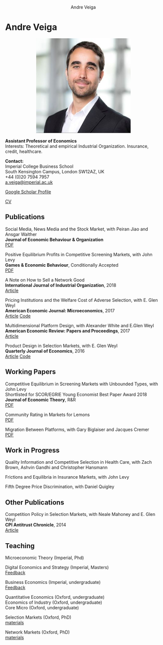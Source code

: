 
<p style="text-align: center;"> 
Andre Veiga
 </p> 


# Andre Veiga

<p align="center">
  <img src="website_photo.jpeg" />
</p>

**Assistant Professor of Economics** <br/> 
Interests: Theoretical and empirical Industrial Organization. Insurance, credit, healthcare.

**Contact:**  <br/>
Imperial College Business School  <br/>
South Kensington Campus, London SW12AZ, UK <br/>
+44 (0)20 7594 7957 <br/>
a.veiga@imperial.ac.uk <br/>

[Google Scholar Profile](https://scholar.google.com/citations?user=C-gmx8QAAAAJ&hl=en)

[CV](https://www.dropbox.com/s/dbcryohnz4sh8r1/Veiga_CV.pdf?dl=0)





## Publications

Social Media, News Media and the Stock Market, with Peiran Jiao and Ansgar Walther <br/>
**Journal of Economic Behaviour & Organization** <br/>
[PDF](https://www.dropbox.com/s/kq9od6e30tjed9z/Buzz.pdf?dl=0)

Positive Equilibrium Profits in Competitive Screening Markets, with John Levy <br/>
**Games & Economic Behaviour**, Conditionally Accepted <br/>
[PDF](https://www.dropbox.com/s/6119jiimf31yax4/comp_profits.pdf?dl=0)

A Note on How to Sell a Network Good <br/>
**International Journal of Industrial Organization**, 2018 <br/>
[Article](https://www.sciencedirect.com/science/article/pii/S0167718718300195)

Pricing Institutions and the Welfare Cost of Adverse Selection, with E. Glen Weyl <br/>
**American Economic Journal: Microeconomics**, 2017 <br/>
[Article](https://www.aeaweb.org/articles?id=10.1257/mic.20150295) [Code](https://www.dropbox.com/s/m7zeg4cqwpxd669/AEJ2017_code.zip?dl=0)

Multidimensional Platform Design, with Alexander White and E.Glen Weyl <br/>
**American Economic Review: Papers and Proceedings**, 2017 <br/>
[Article](https://www.aeaweb.org/conference/2017/preliminary/paper/yd8Y9it3)

Product Design in Selection Markets, with E. Glen Weyl <br/>
**Quarterly Journal of Economics**, 2016 <br/>
[Article](https://academic.oup.com/qje/article/131/2/1007/2607142) [Code](https://www.dropbox.com/s/7xyt4qg54p3whmg/QJE2016_code.zip?dl=0)


## Working Papers



Competitive Equilibrium in Screening Markets with Unbounded Types, with John Levy  <br/>
Shortlisted for SCOR/EGRIE Young Economist Best Paper Award 2018   <br/>
**Journal of Economic Theory**, R&R  <br/>
[PDF](https://www.dropbox.com/s/8klx4ydtecp1201/Eql_unbounded.pdf?dl=0)

Community Rating in Markets for Lemons  <br/>
[PDF](https://www.dropbox.com/s/a9o8ylg9n0fzgcg/JMP.pdf?dl=0)

Migration Between Platforms, with Gary Biglaiser and Jacques Cremer  <br/>
[PDF](https://www.tse-fr.eu/sites/default/files/TSE/documents/doc/wp/2019/wp_tse_1038.pdf)


## Work in Progress


Quality Information and Competitive Selection in Health Care, with Zach Brown, Ashvin Gandhi and Christopher Hansmann

Frictions and Equilibria in Insurance Markets, with John Levy

Fifth Degree Price Discrimination, with Daniel Quigley


## Other Publications

Competition Policy in Selection Markets, with Neale Mahoney and E. Glen Weyl <br/>
**CPI Antitrust Chronicle**, 2014 <br/>
[Article](https://www.competitionpolicyinternational.com/competition-policy-in-selection-markets/)


## Teaching

Microeconomic Theory (Imperial, Phd)

Digital Economics and Strategy (Imperial, Masters) <br/>
[Feedback](https://forms.gle/FWjyuw9q8sCZUhid7)

Business Economics (Imperial, undergraduate) <br/>
[Feedback](https://forms.gle/J8HeWwdXs16jBs4X7)

Quantitative Economics (Oxford, undergraduate) <br/>
Economics of Industry (Oxford, undergraduate) <br/>
Core Micro (Oxford, undergraduate) <br/>

Selection Markets (Oxford, PhD) <br/>
[materials](https://www.dropbox.com/s/99djw51e7msv5um/ox_selection.zip?dl=0) 

Network Markets (Oxford, PhD) <br/>
[materials](https://www.dropbox.com/s/ag5jc5buurlkzxf/ox_networks.zip?dl=0)
